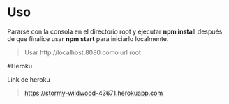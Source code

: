 # Uso

Pararse con la consola en el directorio root y ejecutar **npm install** después de que finalice usar **npm start** para iniciarlo localmente.
>Usar http://localhost:8080 como url root

#Heroku

Link de heroku
> https://stormy-wildwood-43671.herokuapp.com
